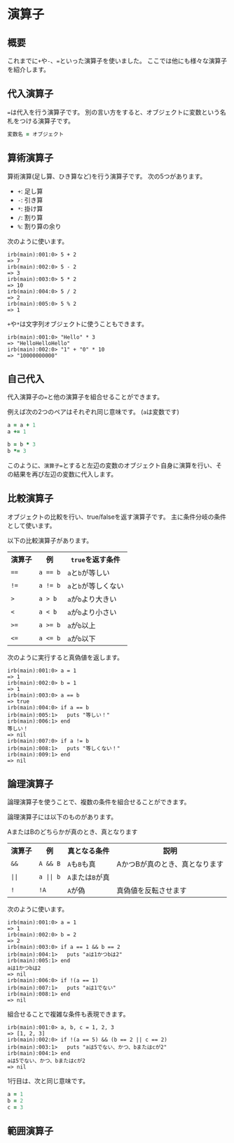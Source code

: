 # 演算子
## 概要
これまでに`+`や`-`、`=`といった演算子を使いました。
ここでは他にも様々な演算子を紹介します。

## 代入演算子
`=`は代入を行う演算子です。
別の言い方をすると、オブジェクトに変数という名札をつける演算子です。

```ruby
変数名 = オブジェクト
```

## 算術演算子
算術演算(足し算、ひき算など)を行う演算子です。
次の5つがあります。

* `+`: 足し算
* `-`: 引き算
* `*`: 掛け算
* `/`: 割り算
* `%`: 割り算の余り

次のように使います。

```irb
irb(main):001:0> 5 + 2
=> 7
irb(main):002:0> 5 - 2
=> 3
irb(main):003:0> 5 * 2
=> 10
irb(main):004:0> 5 / 2
=> 2
irb(main):005:0> 5 % 2
=> 1
```

`+`や`*`は文字列オブジェクトに使うこともできます。

```irb
irb(main):001:0> "Hello" * 3
=> "HelloHelloHello"
irb(main):002:0> "1" + "0" * 10
=> "10000000000"
```

## 自己代入
代入演算子の`=`と他の演算子を組合せることができます。

例えば次の2つのペアはそれぞれ同じ意味です。
(`a`は変数です)

```ruby
a = a + 1
a += 1

b = b * 3
b *= 3
```

このように、`演算子=`とすると左辺の変数のオブジェクト自身に演算を行い、その結果を再び左辺の変数に代入します。

## 比較演算子
オブジェクトの比較を行い、true/falseを返す演算子です。
主に条件分岐の条件として使います。

以下の比較演算子があります。

<table>
<tr><th>演算子</th><th>例</th><th><code>true</code>を返す条件</th></tr>
<tr>
  <td><code>==</code></td>
  <td><code>a == b</code></td>
  <td><code>a</code>と<code>b</code>が等しい</td>
</tr>
<tr>
  <td><code>!=</code></td>
  <td><code>a != b</code></td>
  <td><code>a</code>と<code>b</code>が等しくない</td>
</tr>
<tr>
  <td><code>&gt;</code></td>
  <td><code>a &gt; b</code></td>
  <td><code>a</code>が<code>b</code>より大きい</td>
</tr>
<tr>
  <td><code>&lt;</code></td>
  <td><code>a &lt; b</code></td>
  <td><code>a</code>が<code>b</code>より小さい</td>
</tr>
<tr>
  <td><code>&gt;=</code></td>
  <td><code>a &gt;= b</code></td>
  <td><code>a</code>が<code>b</code>以上</td>
</tr>
<tr>
  <td><code>&lt;=</code></td>
  <td><code>a &lt;= b</code></td>
  <td><code>a</code>が<code>b</code>以下</td>
</tr>
</table>

次のように実行すると真偽値を返します。

```irb
irb(main):001:0> a = 1
=> 1
irb(main):002:0> b = 1
=> 1
irb(main):003:0> a == b
=> true
irb(main):004:0> if a == b
irb(main):005:1>   puts "等しい！"
irb(main):006:1> end
等しい！
=> nil
irb(main):007:0> if a != b
irb(main):008:1>   puts "等しくない！"
irb(main):009:1> end
=> nil
```

## 論理演算子
論理演算子を使うことで、複数の条件を組合せることができます。

論理演算子には以下のものがあります。

<table>
<tr><th>演算子</th><th>例</th><th>真となる条件</th><th>説明</th></tr>
<tr>
  <td><code>&&</code></td>
  <td><code>A && B</code></td>
  <td><code>A</code>も<code>B</code>も真</td>
  <td>AかつBが真のとき、真となります</td>
</tr>
<tr>
  <td><code>||</code></td>
  <td><code>a || b</code></td>
  <td><code>A</code>または<code>B</code>が真</td>
  <tr>AまたはBのどちらかが真のとき、真となります</td>
</tr>
<tr>
  <td><code>!</code></td>
  <td><code>!A</code></td>
  <td><code>A</code>が偽</td>
  <td>真偽値を反転させます</td>
</tr>
</table>

次のように使います。

```irb
irb(main):001:0> a = 1
=> 1
irb(main):002:0> b = 2
=> 2
irb(main):003:0> if a == 1 && b == 2
irb(main):004:1>   puts "aは1かつbは2"
irb(main):005:1> end
aは1かつbは2
=> nil
irb(main):006:0> if !(a == 1)
irb(main):007:1>   puts "aは1でない"
irb(main):008:1> end
=> nil
```

組合せることで複雑な条件も表現できます。

```
irb(main):001:0> a, b, c = 1, 2, 3
=> [1, 2, 3]
irb(main):002:0> if !(a == 5) && (b == 2 || c == 2)
irb(main):003:1>   puts "aは5でない、かつ、bまたはcが2"
irb(main):004:1> end
aは5でない、かつ、bまたはcが2
=> nil
```

1行目は、次と同じ意味です。

```ruby
a = 1
b = 2
c = 3
```

## 範囲演算子